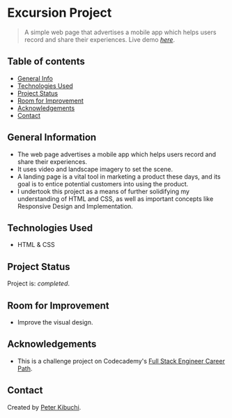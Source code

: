 # Excursion Project
> A simple web page that advertises a mobile app which helps users record and share their experiences.
> Live demo [_here_](https://peterkibuchi.github.io/excursion/).


## Table of contents
* [General Info](#general-information)
* [Technologies Used](#technologies-used)
* [Project Status](#project-status)
* [Room for Improvement](#room-for-improvement)
* [Acknowledgements](#acknowledgements)
* [Contact](#contact)


## General Information
- The web page advertises a mobile app which helps users record and share their experiences.
- It uses video and landscape imagery to set the scene.
- A landing page is a vital tool in marketing a product these days, and its goal is to entice potential customers into using the product.
- I undertook this project as a means of further solidifying my understanding of HTML and CSS, as well as important concepts like Responsive Design and Implementation.


## Technologies Used
* HTML & CSS


## Project Status
Project is: _completed_.


## Room for Improvement
* Improve the visual design.


## Acknowledgements
- This is a challenge project on Codecademy's [Full Stack Engineer Career Path](https://www.codecademy.com/learn/paths/full-stack-engineer-career-path/).


## Contact
Created by [Peter Kibuchi](https://www.peterkibuchi.com).
